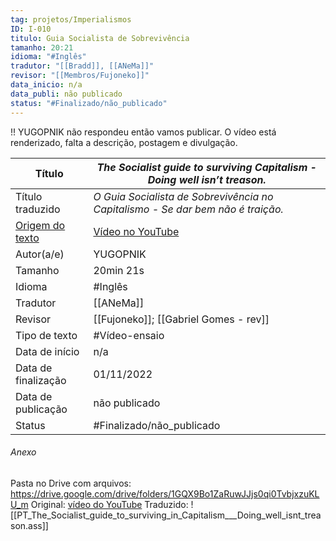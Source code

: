 ```yaml
---
tag: projetos/Imperialismos
ID: I-010
titulo: Guia Socialista de Sobrevivência
tamanho: 20:21
idioma: "#Inglês" 
tradutor: "[[Bradd]], [[ANeMa]]"
revisor: "[[Membros/Fujoneko]]"
data_inicio: n/a
data_publi: não publicado
status: "#Finalizado/não_publicado" 
---
```

!! YUGOPNIK não respondeu então vamos publicar. O vídeo está renderizado, falta a descrição, postagem e divulgação.

| Título             | *The Socialist guide to surviving Capitalism - Doing well isn’t treason.*|
| ------------------ | ----------------------------------------------------------------------- |
| Título traduzido   | _O Guia Socialista de Sobrevivência no Capitalismo - Se dar bem não é traição._|
| [Origem do texto](hhttps://youtu.be/MlP0nvJSshU)  | [Vídeo no YouTube](https://youtu.be/MlP0nvJSshU)    |
| Autor(a/e)         | YUGOPNIK|
| Tamanho            | 20min 21s|
| Idioma             | #Inglês |
| Tradutor           |[[ANeMa]]|
| Revisor            | [[Fujoneko]]; [[Gabriel Gomes - rev]]|
| Tipo de texto      | #Vídeo-ensaio|
| Data de início     | n/a |
| Data de finalização| 01/11/2022|
| Data de publicação |não publicado|
|Status              | #Finalizado/não_publicado|

###### Anexo
Pasta no Drive com arquivos: https://drive.google.com/drive/folders/1GQX9Bo1ZaRuwJJjs0qi0TvbjxzuKLU_m
Original: [vídeo do YouTube](https://youtu.be/MlP0nvJSshU)
Traduzido: 
![[PT_The_Socialist_guide_to_surviving_in_Capitalism___Doing_well_isnt_treason.ass]]
